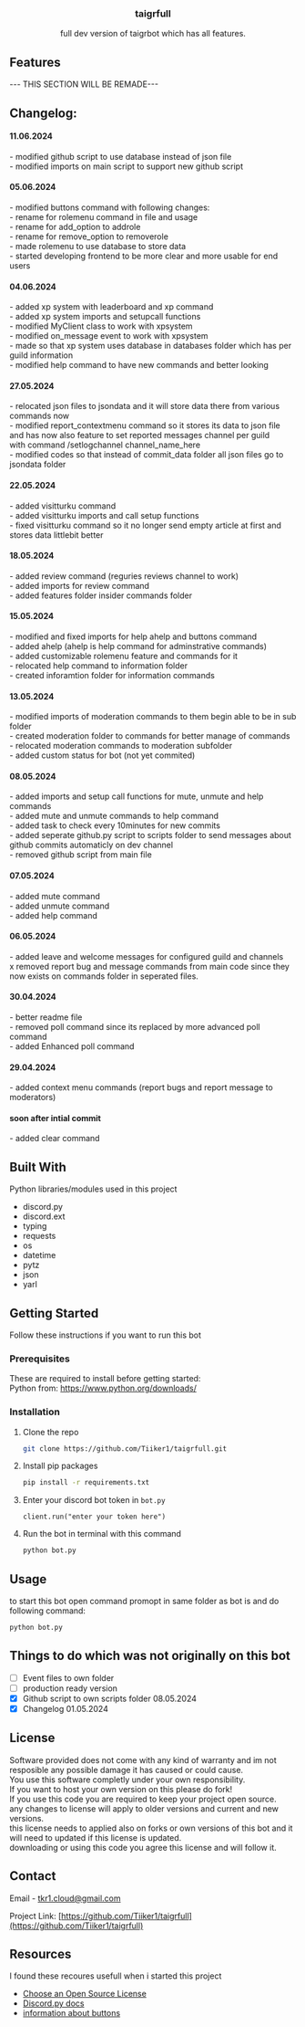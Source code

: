 <div align="center">
  <h3 align="center">taigrfull</h3>
  <p align="center">
    full dev version of taigrbot which has all features.
  </p>
</div>

<!-- ABOUT THE PROJECT -->
## Features

--- THIS SECTION WILL BE REMADE---

## Changelog:

<h4>11.06.2024</h4>
- modified github script to use database instead of json file<br>
- modified imports on main script to support new github script<br>

<h4>05.06.2024</h4>
- modified buttons command with following changes:<br>
- rename for rolemenu command in file and usage<br>
- rename for add_option to addrole<br>
- rename for remove_option to removerole<br>
- made rolemenu to use database to store data<br>
- started developing frontend to be more clear and more usable for end users

<h4>04.06.2024</h4>
- added xp system with leaderboard and xp command<br>
- added xp system imports and setupcall functions<br>
- modified MyClient class to work with xpsystem<br>
- modified on_message event to work with xpsystem<br>
- made so that xp system uses database in databases folder which has per guild information<br>
- modified help command to have new commands and better looking<br>

<h4>27.05.2024</h4>
- relocated json files to jsondata and it will store data there from various commands now<br>
- modified report_contextmenu command so it stores its data to json file and has now also feature to set reported messages channel per guild<br>
  with command /setlogchannel channel_name_here<br>
- modified codes so that instead of commit_data folder all json files go to jsondata folder<br>

<h4>22.05.2024</h4>
- added visitturku command<br>
- added visitturku imports and call setup functions<br>
- fixed visitturku command so it no longer send empty article at first and stores data littlebit better<br>

<h4>18.05.2024</h4>
- added review command (reguries reviews channel to work)<br>
- added imports for review command<br>
- added features folder insider commands folder<br>

<h4>15.05.2024</h4>
- modified and fixed imports for help ahelp and buttons command<br>
- added ahelp (ahelp is help command for adminstrative commands)<br>
- added customizable rolemenu feature and commands for it<br>
- relocated help command to information folder<br>
- created inforamtion folder for information commands<br>

<h4>13.05.2024</h4>
- modified imports of moderation commands to them begin able to be in sub folder<br>
- created moderation folder to commands for better manage of commands<br>
- relocated moderation commands to moderation subfolder<br>
- added custom status for bot (not yet commited)

<h4>08.05.2024</h4>
- added imports and setup call functions for mute, unmute and help commands<br>
- added mute and unmute commands to help command<br>
- added task to check every 10minutes for new commits<br>
- added seperate github.py script to scripts folder to send messages about github commits automaticly on dev channel<br>
- removed github script from main file<br>

<h4>07.05.2024</h4>
- added mute command<br>
- added unmute command<br>
- added help command<br>

<h4>06.05.2024</h4>
- added leave and welcome messages for configured guild and channels<br>
x removed report bug and message commands from main code since they now exists on commands folder in seperated files.<br>

<h4>30.04.2024</h4>
- better readme file<br>
- removed poll command since its replaced by more advanced poll command<br>
- added Enhanced poll command<br>

<h4>29.04.2024</h4>
- added context menu commands (report bugs and report message to moderators)
<h4>soon after intial commit</h4>
- added clear command

## Built With

Python libraries/modules used in this project

* discord.py
* discord.ext
* typing
* requests
* os
* datetime
* pytz
* json
* yarl


<!-- GETTING STARTED -->
## Getting Started

Follow these instructions if you want to run this bot

### Prerequisites
These are required to install before getting started:<br>
Python from: https://www.python.org/downloads/

### Installation

1. Clone the repo
   ```sh
   git clone https://github.com/Tiiker1/taigrfull.git
   ```
2. Install pip packages
   ```sh
   pip install -r requirements.txt
   ```
3. Enter your discord bot token in `bot.py`
   ```
   client.run("enter your token here")
   ```
4. Run the bot in terminal with this command
   ```sh
   python bot.py
   ```


<!-- USAGE EXAMPLES -->
## Usage

to start this bot open command promopt in same folder as bot is and do following command:
   ```sh
   python bot.py
   ```

<!-- ROADMAP -->
## Things to do which was not originally on this bot

- [ ] Event files to own folder
- [ ] production ready version
- [x] Github script to own scripts folder 08.05.2024
- [x] Changelog 01.05.2024

<!-- LICENSE -->
## License

Software provided does not come with any kind of warranty and im not resposible any possible damage it has caused or could cause.<br>
You use this software completly under your own responsibility.<br>
If you want to host your own version on this please do fork!<br>
If you use this code you are required to keep your project open source.<br>
any changes to license will apply to older versions and current and new versions.<br>
this license needs to applied also on forks or own versions of this bot and it will need to updated if this license is updated.<br>
downloading or using this code you agree this license and will follow it.<br>

<!-- CONTACT -->
## Contact

Email -  tkr1.cloud@gmail.com

Project Link: [https://github.com/Tiiker1/taigrfull](https://github.com/Tiiker1/taigrfull)


<!-- ACKNOWLEDGMENTS -->
## Resources

I found these recoures usefull when i started this project

* [Choose an Open Source License](https://choosealicense.com)
* [Discord.py docs](https://discordpy.readthedocs.io/en/stable/)
* [information about buttons](https://gist.github.com/lykn/bac99b06d45ff8eed34c2220d86b6bf4)
  
